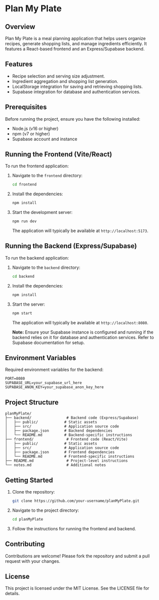 # Plan My Plate

## Overview

Plan My Plate is a meal planning application that helps users organize recipes, generate shopping lists, and manage ingredients efficiently. It features a React-based frontend and an Express/Supabase backend.

## Features

- Recipe selection and serving size adjustment.
- Ingredient aggregation and shopping list generation.
- LocalStorage integration for saving and retrieving shopping lists.
- Supabase integration for database and authentication services.

## Prerequisites

Before running the project, ensure you have the following installed:

- Node.js (v16 or higher)
- npm (v7 or higher)
- Supabase account and instance

## Running the Frontend (Vite/React)

To run the frontend application:

1. Navigate to the `frontend` directory:
   ```bash
   cd frontend
   ```
2. Install the dependencies:
   ```bash
   npm install
   ```
3. Start the development server:
   ```bash
   npm run dev
   ```
   The application will typically be available at `http://localhost:5173`.

## Running the Backend (Express/Supabase)

To run the backend application:

1. Navigate to the `backend` directory:
   ```bash
   cd backend
   ```
2. Install the dependencies:
   ```bash
   npm install
   ```
3. Start the server:

   ```bash
   npm start
   ```

   The application will typically be available at `http://localhost:8080`.

   **Note:** Ensure your Supabase instance is configured and running if the backend relies on it for database and authentication services. Refer to Supabase documentation for setup.

## Environment Variables

Required environment variables for the backend:

```env
PORT=8080
SUPABASE_URL=your_supabase_url_here
SUPABASE_ANON_KEY=your_supabase_anon_key_here
```

## Project Structure

```
planMyPlate/
├── backend/                # Backend code (Express/Supabase)
│   ├── public/            # Static assets
│   ├── src/               # Application source code
│   ├── package.json       # Backend dependencies
│   └── README.md          # Backend-specific instructions
├── frontend/               # Frontend code (React/Vite)
│   ├── public/            # Static assets
│   ├── src/               # Application source code
│   ├── package.json       # Frontend dependencies
│   └── README.md          # Frontend-specific instructions
├── README.md               # Project-level instructions
└── notes.md                # Additional notes
```

## Getting Started

1. Clone the repository:
   ```bash
   git clone https://github.com/your-username/planMyPlate.git
   ```
2. Navigate to the project directory:
   ```bash
   cd planMyPlate
   ```
3. Follow the instructions for running the frontend and backend.

## Contributing

Contributions are welcome! Please fork the repository and submit a pull request with your changes.

## License

This project is licensed under the MIT License. See the LICENSE file for details.
